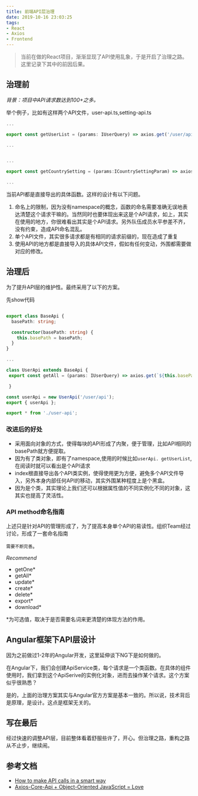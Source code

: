 ```yaml
---
title: 前端API层治理
date: 2019-10-16 23:03:25
tags:
- React
- Axios
- Frontend
---
```

> 当前在做的React项目，渐渐显现了API使用乱象，于是开启了治理之路。这里记录下其中的前因后果。

## 治理前

_背景：项目中API请求数达到100+之多。_

举个例子，比如有这样两个API文件，user-api.ts,setting-api.ts

```typescript
...

export const getUserList = (params: IUserQuery) => axios.get('/user/api/v1/users', { params });

...

```

```typescript

...

export const getCountrySetting = (params:ICountrySettingParam) => axios.get('/setting/api/v1/country', { params });

...

```

当前API都是直接导出的具体函数。这样的设计有以下问题。

1. 命名上的限制，因为没有namespace的概念，函数的命名需要准确无误地表达清楚这个请求干嘛的。当然同时也要体现出来这是个API请求，如上，其实在使用的地方，你很难看出其实是个API请求。另外队伍成员水平参差不齐，没有约束，造成API命名混乱。
2. 单个API文件，其实很多请求都是有相同的请求前缀的，现在造成了重复
3. 使用API的地方都是直接导入的具体API文件，假如有任何变动，外围都需要做对应的修改。

## 治理后

为了提升API层的维护性。最终采用了以下的方案。

先show代码

```typescript

export class BaseApi {
  basePath: string;

  constructor(basePath: string) {
    this.basePath = basePath;
  }
}

...

```

```typescript
class UserApi extends BaseApi {
 export const getAll = (params: IUserQuery) => axios.get(`${this.basePath}/v1/users`, { params });

 }

const userApi = new UserApi('/user/api');
export { userApi };

```

```typescript
export * from './user-api';
```

### 改进后的好处
- 采用面向对象的方式，使得每块的API形成了内聚，便于管理，比如API相同的basePath就方便提取。
- 因为有了类对象，即有了namespace,使用的时候比如`userApi. getUserList`,在阅读时就可以看出是个API请求
- index根直接导出各个API类实例，使得使用更为方便，避免多个API文件导入，另外本身内部任何API的移动，其实外围某种程度上是个黑盒。
- 因为是个类，其实理论上我们还可以根据属性值的不同实例化不同的对象，这其实也提高了灵活性。

### API method命名指南
上述只是针对API的管理形成了，为了提高本身单个API的易读性。组织Team经过讨论，形成了一套命名指南

`需要不断完善`。

_Recommend_

- getOne*
- getAll*
- update*
- create*
- delete*
- export*
- download*

*为可选值，取决于是否需要名词来更清楚的体现方法的作用。

## Angular框架下API层设计

因为之前做过1-2年的Angular开发，这里延伸谈下NG下是如何做的。

在Angular下，我们会创建ApiService类，每个请求是一个类函数。在具体的组件使用时，我们拿到这个ApiSerive的实例化对象，进而去操作某个请求。这个方案似乎很熟悉？

是的，上面的治理方案其实与Angular官方方案是基本一致的。所以说，技术背后是原理，是设计。这点是框架无关的。


## 写在最后

经过快速的调整API层，目前整体看着舒服些许了，开心。但治理之路，重构之路从不止步，继续闹。

## 参考文档

- [How to make API calls in a smart way](https://codeburst.io/how-to-call-api-in-a-smart-way-2ca572c6fe86)
- [Axios-Core-Api + Object-Oriented JavaScript = Love](https://medium.com/@brybrophy/axios-core-api-object-oriented-javascript-love-effb37f14cd0)